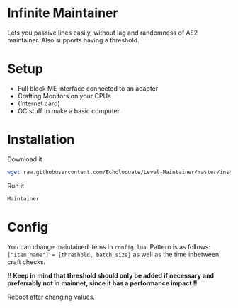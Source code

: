 # Infinite Maintainer

Lets you passive lines easily, without lag and randomness of AE2 maintainer.
Also supports having a threshold.

# Setup

- Full block ME interface connected to an adapter
- Crafting Monitors on your CPUs
- (Internet card)
- OC stuff to make a basic computer

# Installation

Download it

```bash
wget raw.githubusercontent.com/Echoloquate/Level-Maintainer/master/installer.lua && installer
```

Run it

```bash
Maintainer
```

# Config

You can change maintained items in `config.lua`. Pattern is as follows: `["item_name"] = {threshold, batch_size}` as well as the time inbetween craft checks.

**!! Keep in mind that threshold should only be added if necessary and preferrably not in mainnet, since it has a performance impact !!**

Reboot after changing values.
